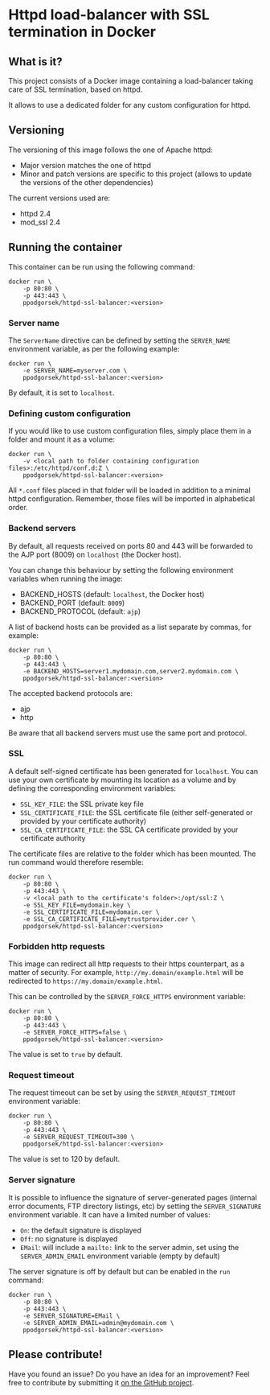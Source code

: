 # Httpd load-balancer with SSL termination in Docker

## What is it?

This project consists of a Docker image containing a load-balancer taking care of SSL termination, based on httpd.

It allows to use a dedicated folder for any custom configuration for httpd.

## Versioning

The versioning of this image follows the one of Apache httpd:

* Major version matches the one of httpd
* Minor and patch versions are specific to this project (allows to update the versions of the other dependencies)

The current versions used are:

* httpd 2.4
* mod_ssl 2.4

## Running the container

This container can be run using the following command:

    docker run \
        -p 80:80 \
        -p 443:443 \
        ppodgorsek/httpd-ssl-balancer:<version>

### Server name

The `ServerName` directive can be defined by setting the `SERVER_NAME` environment variable, as per the following example:

    docker run \
        -e SERVER_NAME=myserver.com \
        ppodgorsek/httpd-ssl-balancer:<version>

By default, it is set to `localhost`.

### Defining custom configuration

If you would like to use custom configuration files, simply place them in a folder and mount it as a volume:

    docker run \
        -v <local path to folder containing configuration files>:/etc/httpd/conf.d:Z \
        ppodgorsek/httpd-ssl-balancer:<version>

All `*.conf` files placed in that folder will be loaded in addition to a minimal httpd configuration.
Remember, those files will be imported in alphabetical order.

### Backend servers

By default, all requests received on ports 80 and 443 will be forwarded to the AJP port (8009) on `localhost` (the Docker host).

You can change this behaviour by setting the following environment variables when running the image:
  * BACKEND_HOSTS (default: `localhost`, the Docker host)
  * BACKEND_PORT (default: `8009`)
  * BACKEND_PROTOCOL (default: `ajp`)

A list of backend hosts can be provided as a list separate by commas, for example:

    docker run \
        -p 80:80 \
        -p 443:443 \
        -e BACKEND_HOSTS=server1.mydomain.com,server2.mydomain.com \
        ppodgorsek/httpd-ssl-balancer:<version>

The accepted backend protocols are:
  * ajp
  * http

Be aware that all backend servers must use the same port and protocol.

### SSL

A default self-signed certificate has been generated for `localhost`. You can use your own certificate by mounting its location as a volume and by defining the corresponding environment variables:
  * `SSL_KEY_FILE`: the SSL private key file
  * `SSL_CERTIFICATE_FILE`: the SSL certificate file (either self-generated or provided by your certificate authority)
  * `SSL_CA_CERTIFICATE_FILE`: the SSL CA certificate provided by your certificate authority

The certificate files are relative to the folder which has been mounted. The run command would therefore resemble:

    docker run \
        -p 80:80 \
        -p 443:443 \
        -v <local path to the certificate's folder>:/opt/ssl:Z \
        -e SSL_KEY_FILE=mydomain.key \
        -e SSL_CERTIFICATE_FILE=mydomain.cer \
        -e SSL_CA_CERTIFICATE_FILE=mytrustprovider.cer \
        ppodgorsek/httpd-ssl-balancer:<version>

### Forbidden http requests

This image can redirect all http requests to their https counterpart, as a matter of security. For example, `http://my.domain/example.html` will be redirected to `https://my.domain/example.html`.

This can be controlled by the `SERVER_FORCE_HTTPS` environment variable:

    docker run \
        -p 80:80 \
        -p 443:443 \
        -e SERVER_FORCE_HTTPS=false \
        ppodgorsek/httpd-ssl-balancer:<version>

The value is set to `true` by default.

### Request timeout

The request timeout can be set by using the `SERVER_REQUEST_TIMEOUT` environment variable:

    docker run \
        -p 80:80 \
        -p 443:443 \
        -e SERVER_REQUEST_TIMEOUT=300 \
        ppodgorsek/httpd-ssl-balancer:<version>

The value is set to 120 by default.

### Server signature

It is possible to influence the signature of server-generated pages (internal error documents, FTP directory listings, etc) by setting the `SERVER_SIGNATURE` environment variable. It can have a limited number of values:
  * `On`: the default signature is displayed
  * `Off`: no signature is displayed
  * `EMail`: will include a `mailto:` link to the server admin, set using the `SERVER_ADMIN_EMAIL` environment variable (empty by default)

The server signature is off by default but can be enabled in the `run` command:

    docker run \
        -p 80:80 \
        -p 443:443 \
        -e SERVER_SIGNATURE=EMail \
        -e SERVER_ADMIN_EMAIL=admin@mydomain.com \
        ppodgorsek/httpd-ssl-balancer:<version>

## Please contribute!

Have you found an issue? Do you have an idea for an improvement? Feel free to contribute by submitting it [on the GitHub project](https://github.com/ppodgorsek/docker-httpd-ssl-balancer/issues).
